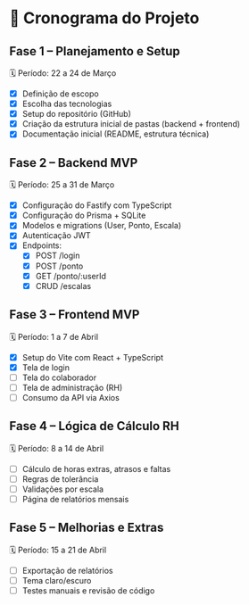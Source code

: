 # 📅 Cronograma do Projeto

## Fase 1 – Planejamento e Setup
🗓️ Período: 22 a 24 de Março  
- [x] Definição de escopo
- [x] Escolha das tecnologias
- [x] Setup do repositório (GitHub)
- [x] Criação da estrutura inicial de pastas (backend + frontend)
- [x] Documentação inicial (README, estrutura técnica)

## Fase 2 – Backend MVP
🗓️ Período: 25 a 31 de Março  
- [x] Configuração do Fastify com TypeScript
- [x] Configuração do Prisma + SQLite
- [x] Modelos e migrations (User, Ponto, Escala)
- [x] Autenticação JWT
- [x] Endpoints:
  - [x] POST /login
  - [x] POST /ponto
  - [x] GET /ponto/:userId
  - [x] CRUD /escalas

## Fase 3 – Frontend MVP
🗓️ Período: 1 a 7 de Abril  
- [x] Setup do Vite com React + TypeScript
- [x] Tela de login
- [ ] Tela do colaborador
- [ ] Tela de administração (RH)
- [ ] Consumo da API via Axios

## Fase 4 – Lógica de Cálculo RH
🗓️ Período: 8 a 14 de Abril  
- [ ] Cálculo de horas extras, atrasos e faltas
- [ ] Regras de tolerância
- [ ] Validações por escala
- [ ] Página de relatórios mensais

## Fase 5 – Melhorias e Extras
🗓️ Período: 15 a 21 de Abril  
- [ ] Exportação de relatórios
- [ ] Tema claro/escuro
- [ ] Testes manuais e revisão de código
